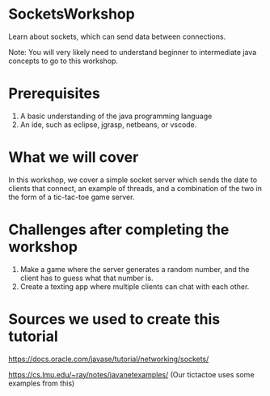 # SocketsWorkshop
Learn about sockets, which can send data between connections. 

Note: You will very likely need to understand beginner to intermediate java concepts to go to this workshop.

# Prerequisites
  1. A basic understanding of the java programming language
  2. An ide, such as eclipse, jgrasp, netbeans, or vscode.

# What we will cover
In this workshop, we cover a simple socket server which sends the date to clients that connect, an example of threads, and a combination of the two in the form of a tic-tac-toe game server. 

# Challenges after completing the workshop
  1. Make a game where the server generates a random number, and the client has to guess what that number is. 
  2. Create a texting app where multiple clients can chat with each other.

# Sources we used to create this tutorial
https://docs.oracle.com/javase/tutorial/networking/sockets/

https://cs.lmu.edu/~ray/notes/javanetexamples/ 
(Our tictactoe uses some examples from this)
